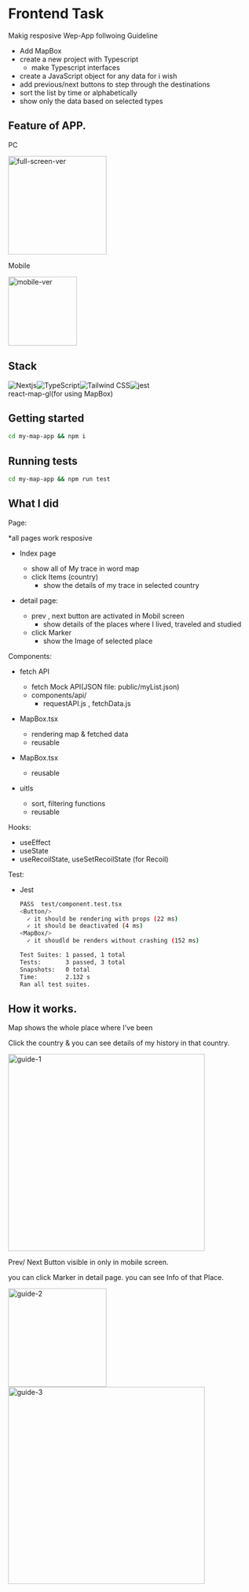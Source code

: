 # Frontend Task

Makig resposive Wep-App follwoing Guideline

- Add MapBox
- create a new project with Typescript
  - make Typescript interfaces
- create a JavaScript object for any data for i wish
- add previous/next buttons to step through the destinations
- sort the list by time or alphabetically
- show only the data based on selected types

## Feature of APP.

PC

<img width="200" alt="full-screen-ver" src="https://user-images.githubusercontent.com/51284158/190865002-f31e5e79-328d-4334-a3cc-16b9ee9e5442.png">

Mobile

<img width="140" alt="mobile-ver" src="https://user-images.githubusercontent.com/51284158/190864981-e2f4a2ef-7bd0-4388-aa5c-3cf29d41b036.png">

## Stack

<div style="display:flex">
<img alt="Nextjs" src ="https://img.shields.io/badge/NextJS-v12.3.0-000000.svg?&style=for-the-badge&logo=Nextjs&logoColor=000000"/>
<img alt="TypeScript" src ="https://img.shields.io/badge/TypeScript-v4.8.3-3178C6.svg?&style=for-the-badge&logo=TypeScript&logoColor=3178C6"/>
<img alt="Tailwind CSS" src ="https://img.shields.io/badge/TailWindCSS-v3.1.8-06B6D4.svg?&style=for-the-badge&logo=TailwindCSS&logoColor=06B6D4"/>
<img alt="jest" src ="https://img.shields.io/badge/Jest-v28.1.2-C21325.svg?&style=for-the-badge&logo=Jest&logoColor=C21325"/></div>
react-map-gl(for using MapBox)

## Getting started

```sh
cd my-map-app && npm i
```

## Running tests

```sh
cd my-map-app && npm run test
```

## What I did

Page:

\*all pages work resposive

- Index page

  - show all of My trace in word map
  - click Items (country)
    - show the details of my trace in selected country

- detail page:
  - prev , next button are activated in Mobil screen
    - show details of the places where I lived, traveled and studied
  - click Marker
    - show the Image of selected place

Components:

- fetch API

  - fetch Mock API(JSON file: public/myList.json)
  - components/api/
    - requestAPI.js , fetchData.js

- MapBox.tsx

  - rendering map & fetched data
  - reusable

- MapBox.tsx

  - reusable

- uitls

  - sort, filtering functions
  - reusable

Hooks:

- useEffect
- useState
- useRecoilState, useSetRecoilState (for Recoil)

Test:

- Jest

  ```sh
  PASS  test/component.test.tsx
  <Button/>
    ✓ it should be rendering with props (22 ms)
    ✓ it should be deactivated (4 ms)
  <MapBox/>
    ✓ it shoudld be renders without crashing (152 ms)

  Test Suites: 1 passed, 1 total
  Tests:       3 passed, 3 total
  Snapshots:   0 total
  Time:        2.132 s
  Ran all test suites.
  ```

## How it works.

Map shows the whole place where I've been

Click the country & you can see details of my history in that country.

<img width="400" alt="guide-1" src="https://user-images.githubusercontent.com/51284158/190865663-e7f38c3c-b5d5-44da-885a-c3d2d7881155.png">

Prev/ Next Button visible in only in mobile screen.

you can click Marker in detail page. you can see Info of that Place.

<img width="200" alt="guide-2" src="https://user-images.githubusercontent.com/51284158/190865670-7836fecd-9244-4c29-8fae-11ed51b84b07.png">

<img width="400" alt="guide-3" src="https://user-images.githubusercontent.com/51284158/190865675-39e82eb4-9d1c-4ac2-82c9-9f288d75e7fb.png">
